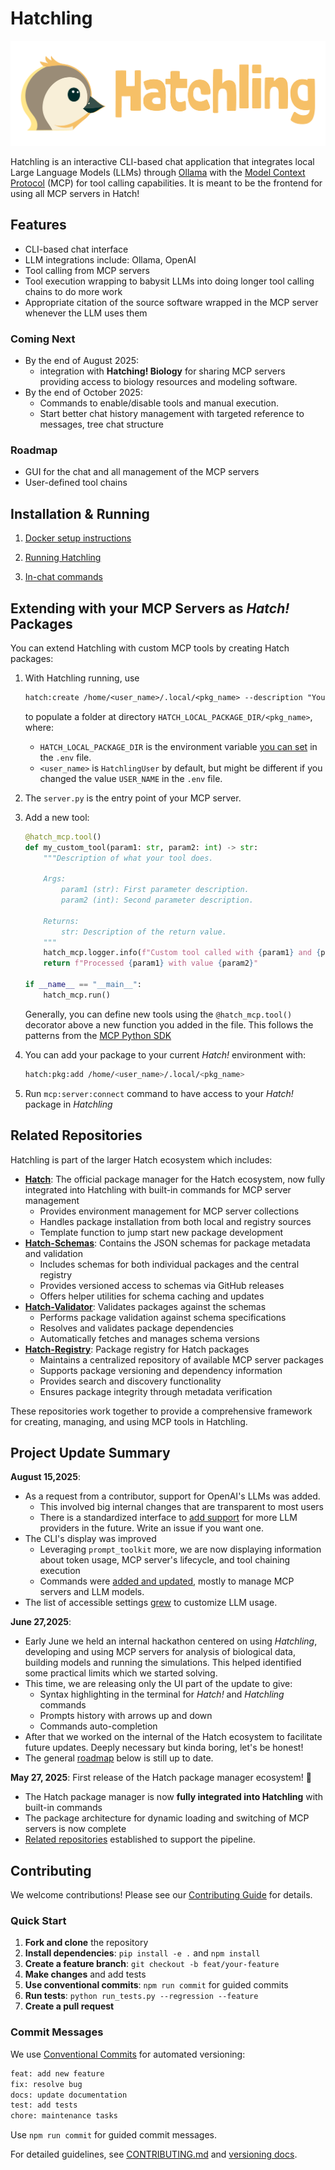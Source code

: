 # Hatchling

![Hatchling Logo](./docs/resources/images/Logo/hatchling_wide_dark_bg_transparent.png)

Hatchling is an interactive CLI-based chat application that integrates local Large Language Models (LLMs) through [Ollama](https://ollama.ai/) with the [Model Context Protocol](https://github.com/modelcontextprotocol) (MCP) for tool calling capabilities. It is meant to be the frontend for using all MCP servers in Hatch!

## Features

- CLI-based chat interface
- LLM integrations include: Ollama, OpenAI
- Tool calling from MCP servers
- Tool execution wrapping to babysit LLMs into doing longer tool calling chains to do more work
- Appropriate citation of the source software wrapped in the MCP server whenever the LLM uses them

### Coming Next

- By the end of August 2025:
  - integration with **Hatching! Biology** for sharing MCP servers providing access to biology resources and modeling software.
- By the end of October 2025:
  - Commands to enable/disable tools and manual execution.
  - Start better chat history management with targeted reference to messages, tree chat structure

### Roadmap

- GUI for the chat and all management of the MCP servers
- User-defined tool chains

## Installation & Running

1. [Docker setup instructions](./docs/articles/users/tutorials/Installation/docker-ollama-setup.md)

2. [Running Hatchling](./docs/articles/users/tutorials/Installation/running_hatchling.md)

3. [In-chat commands](./docs/articles/users/chat_commands.md)

## Extending with your MCP Servers as *Hatch!* Packages

You can extend Hatchling with custom MCP tools by creating Hatch packages:

1. With Hatchling running, use

    ```txt
    hatch:create /home/<user_name>/.local/<pkg_name> --description "Your description here"
    ```

    to populate a folder at directory `HATCH_LOCAL_PACKAGE_DIR/<pkg_name>`, where:

    - `HATCH_LOCAL_PACKAGE_DIR` is the environment variable [you can set](./docs/articles/users/tutorials/Installation/running_hatchling.md#configuration) in the `.env` file.
    - `<user_name>` is `HatchlingUser` by default, but might be different if you changed the value `USER_NAME` in the `.env` file.

2. The `server.py` is the entry point of your MCP server.

3. Add a new tool:

    ```python
    @hatch_mcp.tool()
    def my_custom_tool(param1: str, param2: int) -> str:
        """Description of what your tool does.
        
        Args:
            param1 (str): First parameter description.
            param2 (int): Second parameter description.
            
        Returns:
            str: Description of the return value.
        """
        hatch_mcp.logger.info(f"Custom tool called with {param1} and {param2}")
        return f"Processed {param1} with value {param2}"

    if __name__ == "__main__":
        hatch_mcp.run()
    ```

    Generally, you can define new tools using the `@hatch_mcp.tool()` decorator above a new function you added in the file. This follows the patterns from the [MCP Python SDK](https://github.com/modelcontextprotocol/python-sdk)

4. You can add your package to your current *Hatch!* environment with:

   ```bash
   hatch:pkg:add /home/<user_name>/.local/<pkg_name>
   ```

5. Run `mcp:server:connect` command to have access to your *Hatch!* package in *Hatchling*

## Related Repositories

Hatchling is part of the larger Hatch ecosystem which includes:

- **[Hatch](https://github.com/CrackingShells/Hatch)**: The official package manager for the Hatch ecosystem, now fully integrated into Hatchling with built-in commands for MCP server management
  - Provides environment management for MCP server collections
  - Handles package installation from both local and registry sources
  - Template function to jump start new package development
- **[Hatch-Schemas](https://github.com/CrackingShells/Hatch-Schemas)**: Contains the JSON schemas for package metadata and validation
  - Includes schemas for both individual packages and the central registry
  - Provides versioned access to schemas via GitHub releases
  - Offers helper utilities for schema caching and updates
- **[Hatch-Validator](https://github.com/CrackingShells/Hatch-Validator)**: Validates packages against the schemas
  - Performs package validation against schema specifications
  - Resolves and validates package dependencies
  - Automatically fetches and manages schema versions
- **[Hatch-Registry](https://github.com/CrackingShells/Hatch-Registry)**: Package registry for Hatch packages
  - Maintains a centralized repository of available MCP server packages
  - Supports package versioning and dependency information
  - Provides search and discovery functionality
  - Ensures package integrity through metadata verification

These repositories work together to provide a comprehensive framework for creating, managing, and using MCP tools in Hatchling.

## Project Update Summary

**August 15,2025**:

- As a request from a contributor, support for OpenAI's LLMs was added.
  - This involved big internal changes that are transparent to most users
  - There is a standardized interface to [add support](./docs/articles/devs/contribution_guides/implementing_llm_providers.md) for more LLM providers in the future. Write an issue if you want one.
- The CLI's display was improved
  - Leveraging `prompt_toolkit` more, we are now displaying information about token usage, MCP server's lifecycle, and tool chaining execution
  - Commands were [added and updated](./docs/articles/users/chat_commands.md), mostly to manage MCP servers and LLM models.
- The list of accessible settings [grew](./docs/articles/users/settings.md) to customize LLM usage.

**June 27,2025**:

- Early June we held an internal hackathon centered on using *Hatchling*, developing and using MCP servers for analysis of biological data, building models and running the simulations. This helped identified some practical limits which we started solving.
- This time, we are releasing only the UI part of the update to give:
  - Syntax highlighting in the terminal for *Hatch!* and *Hatchling* commands
  - Prompts history with arrows up and down
  - Commands auto-completion
- After that we worked on the internal of the Hatch ecosystem to facilitate future updates. Deeply necessary but kinda boring, let's be honest!
- The general [roadmap](#roadmap) below is still up to date.

**May 27, 2025**: First release of the Hatch package manager ecosystem! 🎉

- The Hatch package manager is now **fully integrated into Hatchling** with built-in commands
- The package architecture for dynamic loading and switching of MCP servers is now complete
- [Related repositories](#related-repositories) established to support the pipeline.

## Contributing

We welcome contributions! Please see our [Contributing Guide](./docs/CONTRIBUTING.md) for details.

### Quick Start

1. **Fork and clone** the repository
2. **Install dependencies**: `pip install -e .` and `npm install`
3. **Create a feature branch**: `git checkout -b feat/your-feature`
4. **Make changes** and add tests
5. **Use conventional commits**: `npm run commit` for guided commits
6. **Run tests**: `python run_tests.py --regression --feature`
7. **Create a pull request**

### Commit Messages

We use [Conventional Commits](https://www.conventionalcommits.org/) for automated versioning:

```bash
feat: add new feature
fix: resolve bug
docs: update documentation
test: add tests
chore: maintenance tasks
```

Use `npm run commit` for guided commit messages.

For detailed guidelines, see [CONTRIBUTING.md](./docs/CONTRIBUTING.md) and [versioning docs](./docs/articles/devs/versioning.md).